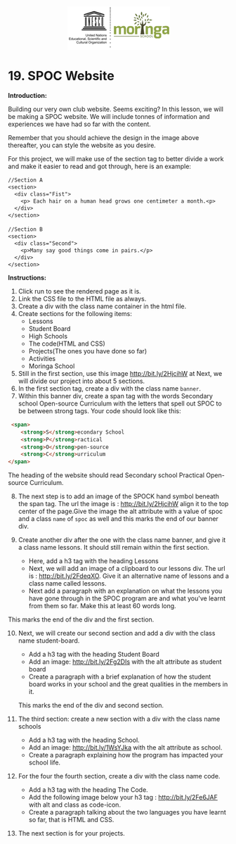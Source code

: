  <p align="center">
  <img src="../images/moringa_unesco.png">
</p>

# 19. SPOC Website

**Introduction:**

Building our very own club website. Seems exciting? In this lesson, we will be making a SPOC website. We will include tonnes of information and experiences we have had so far with the content.

Remember that you should achieve the design in the image above thereafter, you can style the website as you desire.

For this project, we will make use of the section tag to better divide a work and make it easier to read and got through, here is an example:

```
//Section A
<section>
  <div class="Fist">
    <p> Each hair on a human head grows one centimeter a month.<p>
  </div>
</section>

//Section B
<section>
  <div class="Second">
    <p>Many say good things come in pairs.</p>
  </div>
</section>

```


**Instructions:**

1. Click run to see the rendered page as it is.
2. Link the CSS file to the HTML file as always.
3. Create a div with the class name container in the html file.
4. Create sections for the following items:
    * Lessons
    * Student Board
    * High Schools
    * The code(HTML and CSS)
    * Projects(The ones you have done so far)
    * Activities
    * Moringa School
5. Still in the first section, use this image http://bit.ly/2HjcihW  at Next, we will divide our project into about 5 sections.
6. In the first section tag, create a div with the class name `banner`.
7. Within this banner div, create a span tag with  the words Secondary school Open-source Curriculum with the letters that spell out SPOC to be between strong tags. Your code should look like this:

```html
 <span>
    <strong>S</strong>econdary School
    <strong>P</strong>ractical
    <strong>O</strong>pen-source
    <strong>C</strong>urriculum
</span>

```
The heading of the website should read Secondary school Practical Open-source  Curriculum.

8. The next step is to add an image of the SPOCK hand symbol beneath the span tag. The url the image is : http://bit.ly/2HjcihW  align it to the top center of the page.Give the image the alt attribute with a value of spoc and a class `name` of `spoc` as well and this marks the end of our banner div.
9. Create another div after the one with the class name banner, and give it a class name lessons. It should still remain within the first section.

    *  Here, add a h3 tag with the heading Lessons
    * Next, we will add an image of a clipboard to our lessons div. The url  is : http://bit.ly/2FdeqXO. Give it an alternative name of lessons and a class name called  lessons.
    * Next add a paragraph with an explanation on what the lessons you have gone through in the SPOC program are and what you've learnt from them so far.  Make this at least 60 words long.

This marks the end of the div and the first section.

10. Next, we will create our second section and add a div with the class name student-board.
    * Add a h3 tag with the heading Student Board
    * Add an image: http://bit.ly/2Fg2DIs with the alt attribute as student board
    * Create a paragraph with a brief explanation of how the student board works in your school and the great qualities in the members in it.

	This marks the end of the div and second section.
11. The third section: create a new section with a div with the class name schools
    * Add a h3 tag with the heading School.
    * Add an image: http://bit.ly/1WsYJka with the alt attribute as school.
    * Create a paragraph explaining how the program has impacted your school life.
12. For the four the fourth section,  create  a div with the class name code.
    * Add a h3 tag with the heading The Code.
    * Add the following image below your h3 tag : http://bit.ly/2Fe6JAF with alt and class as code-icon.
    * Create a paragraph talking about the two languages you have learnt so far, that is HTML and CSS.

13. The next section is for your  projects.
